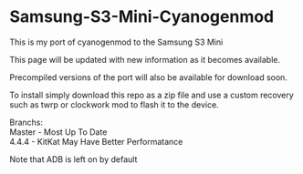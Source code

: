 Samsung-S3-Mini-Cyanogenmod
===========================

This is my port of cyanogenmod to the Samsung S3 Mini

This page will be updated with new information as it becomes available.

Precompiled versions of the port will also be available for download soon.

To install simply download this repo as a zip file and use a custom recovery such as twrp or clockwork mod to flash it to the device.

Branchs:
<br>
Master - Most Up To Date
<br>
4.4.4 - KitKat May Have Better Performatance

Note that ADB is left on by default
